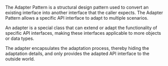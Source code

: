 The Adapter Pattern is a structural design pattern used to convert an existing interface into another interface that the caller expects. The Adapter Pattern allows a specific API interface to adapt to multiple scenarios.

An adapter is a special class that can extend or adapt the functionality of specific API interfaces, making these interfaces applicable to more objects or data types.

The adapter encapsulates the adaptation process, thereby hiding the adaptation details, and only provides the adapted API interface to the outside world.